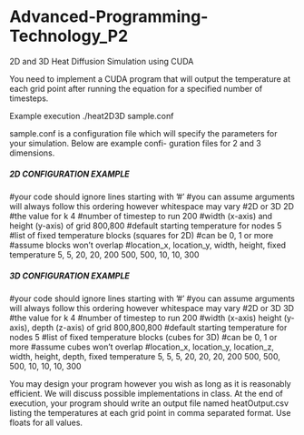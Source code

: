 # Advanced-Programming-Technology_P2
2D and 3D Heat Diffusion Simulation using CUDA

You need to implement a CUDA program that will output the temperature at
each grid point after running the equation for a specified number of timesteps.

Example execution
./heat2D3D sample.conf

sample.conf is a configuration file which will specify the parameters for your simulation. Below are example confi-
guration files for 2 and 3 dimensions.

##### 2D CONFIGURATION EXAMPLE #####
#your code should ignore lines starting with ’#’
#you can assume arguments will always follow this ordering however whitespace may vary
#2D or 3D
2D
#the value for k
4
#number of timestep to run
200
#width (x-axis) and height (y-axis) of grid
800,800
#default starting temperature for nodes
5
#list of fixed temperature blocks (squares for 2D)
#can be 0, 1 or more
#assume blocks won’t overlap
#location_x, location_y, width, height, fixed temperature
5, 5, 20, 20, 200
500, 500, 10, 10, 300

##### 3D CONFIGURATION EXAMPLE #####
#your code should ignore lines starting with ’#’
#you can assume arguments will always follow this ordering however whitespace may vary
#2D or 3D
3D
#the value for k
4
#number of timestep to run
200
#width (x-axis) height (y-axis), depth (z-axis) of grid
800,800,800
#default starting temperature for nodes
5
#list of fixed temperature blocks (cubes for 3D)
#can be 0, 1 or more
#assume cubes won’t overlap
#location_x, location_y, location_z, width, height, depth, fixed temperature
5, 5, 5, 20, 20, 20, 200
500, 500, 500, 10, 10, 10, 300

You may design your program however you wish as long as it is reasonably efficient. We will discuss possible
implementations in class. At the end of execution, your program should write an output file named heatOutput.csv
listing the temperatures at each grid point in comma separated format. Use floats for all values.
